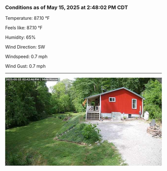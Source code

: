 ### Conditions as of May 15, 2025 at 2:48:02 PM CDT 

Temperature: 87.10 &deg;F

Feels like: 87.10 &deg;F

Humidity: 65%

Wind Direction: SW

Windspeed: 0.7 mph

Wind Gust: 0.7 mph

---

<img src="./images/latest.jpeg"/>

